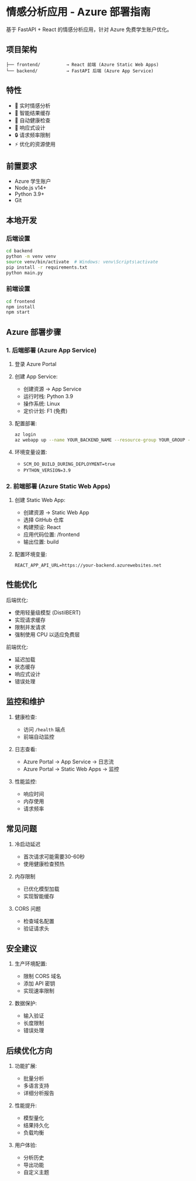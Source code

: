 # 情感分析应用 - Azure 部署指南

基于 FastAPI + React 的情感分析应用，针对 Azure 免费学生账户优化。

## 项目架构

```
├── frontend/          → React 前端 (Azure Static Web Apps)
└── backend/           → FastAPI 后端 (Azure App Service)
```

## 特性

- 🚀 实时情感分析
- 💾 智能结果缓存
- 🔄 自动健康检查
- 📱 响应式设计
- 🔒 请求频率限制
- ⚡ 优化的资源使用

## 前置要求

- Azure 学生账户
- Node.js v14+
- Python 3.9+
- Git

## 本地开发

### 后端设置

```bash
cd backend
python -m venv venv
source venv/bin/activate  # Windows: venv\Scripts\activate
pip install -r requirements.txt
python main.py
```

### 前端设置

```bash
cd frontend
npm install
npm start
```

## Azure 部署步骤

### 1. 后端部署 (Azure App Service)

1. 登录 Azure Portal
2. 创建 App Service:
   - 创建资源 → App Service
   - 运行时栈: Python 3.9
   - 操作系统: Linux
   - 定价计划: F1 (免费)

3. 配置部署:
   ```bash
   az login
   az webapp up --name YOUR_BACKEND_NAME --resource-group YOUR_GROUP --runtime "PYTHON:3.9"
   ```

4. 环境变量设置:
   - `SCM_DO_BUILD_DURING_DEPLOYMENT=true`
   - `PYTHON_VERSION=3.9`

### 2. 前端部署 (Azure Static Web Apps)

1. 创建 Static Web App:
   - 创建资源 → Static Web App
   - 选择 GitHub 仓库
   - 构建预设: React
   - 应用代码位置: /frontend
   - 输出位置: build

2. 配置环境变量:
   ```env
   REACT_APP_API_URL=https://your-backend.azurewebsites.net
   ```

## 性能优化

后端优化:
- 使用轻量级模型 (DistilBERT)
- 实现请求缓存
- 限制并发请求
- 强制使用 CPU 以适应免费层

前端优化:
- 延迟加载
- 状态缓存
- 响应式设计
- 错误处理

## 监控和维护

1. 健康检查:
   - 访问 `/health` 端点
   - 前端自动监控

2. 日志查看:
   - Azure Portal → App Service → 日志流
   - Azure Portal → Static Web Apps → 监控

3. 性能监控:
   - 响应时间
   - 内存使用
   - 请求频率

## 常见问题

1. 冷启动延迟
   - 首次请求可能需要30-60秒
   - 使用健康检查预热

2. 内存限制
   - 已优化模型加载
   - 实现智能缓存

3. CORS 问题
   - 检查域名配置
   - 验证请求头

## 安全建议

1. 生产环境配置:
   - 限制 CORS 域名
   - 添加 API 密钥
   - 实现速率限制

2. 数据保护:
   - 输入验证
   - 长度限制
   - 错误处理

## 后续优化方向

1. 功能扩展:
   - 批量分析
   - 多语言支持
   - 详细分析报告

2. 性能提升:
   - 模型量化
   - 结果持久化
   - 负载均衡

3. 用户体验:
   - 分析历史
   - 导出功能
   - 自定义主题 